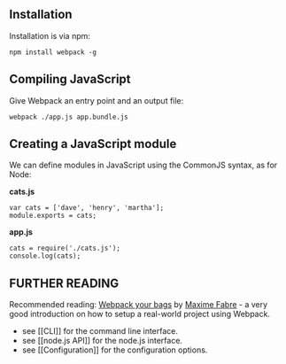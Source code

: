 
## Installation

Installation is via npm:

    npm install webpack -g

## Compiling JavaScript

Give Webpack an entry point and an output file:

    webpack ./app.js app.bundle.js

## Creating a JavaScript module

We can define modules in JavaScript using the CommonJS syntax, as for Node:

**cats.js**

    var cats = ['dave', 'henry', 'martha'];
    module.exports = cats;

**app.js**

    cats = require('./cats.js');
    console.log(cats);

## FURTHER READING

Recommended reading: [Webpack your bags](http://blog.madewithlove.be/post/webpack-your-bags/) by [Maxime Fabre](https://twitter.com/anahkiasen) - a very good introduction on how to setup a real-world project using Webpack.

* see [[CLI]] for the command line interface.
* see [[node.js API]] for the node.js interface.
* see [[Configuration]] for the configuration options.